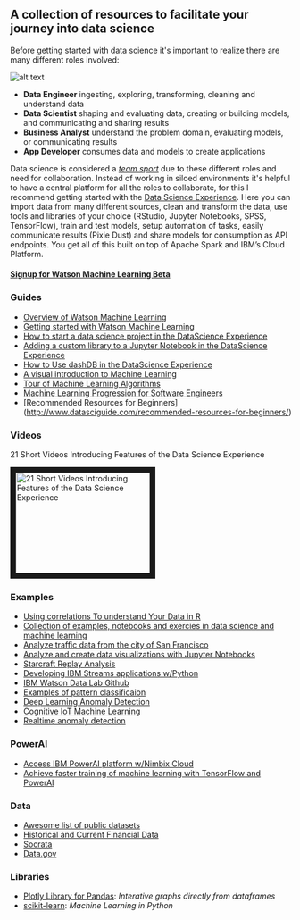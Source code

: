 ## A collection of resources to facilitate your journey into data science

Before getting started with data science it's important to realize there are many different roles involved:

![alt text](https://github.com/justinmccoy/datascience_resources/blob/master/media/roles.png "Roles")


* **Data Engineer** ingesting, exploring, transforming, cleaning and understand data
* **Data Scientist** shaping and evaluating data, creating or building models, and communicating and sharing results
* **Business Analyst** understand the problem domain, evaluating models, or communicating results
* **App Developer** consumes data and models to create applications

Data science is considered a _[team sport](http://radar.oreilly.com/2013/06/theres-more-than-one-kind-of-data-scientist.html)_ due to these different roles and need for collaboration. Instead of working in siloed environments it's helpful to have a central platform for all the roles to collaborate, for this I recommend getting started with the [Data Science Experience](https://datascience.ibm.com/). Here you can import data from many different sources, clean and transform the data, use tools and libraries of your choice (RStudio, Jupyter Notebooks, SPSS, TensorFlow), train and test models, setup automation of tasks, easily communicate results (Pixie Dust) and share models for consumption as API endpoints.  You get all of this built on top of Apache Spark and IBM’s Cloud Platform.

#### [Signup for Watson Machine Learning Beta](https://datasciencex.typeform.com/to/h8gqld)

### Guides
- [Overview of Watson Machine Learning](https://datascience.ibm.com/blog/machine-learning-for-everyone/)
- [Getting started with Watson Machine Learning](https://console.bluemix.net/docs/services/PredictiveModeling/index.html#WMLgettingstarted)
- [How to start a data science project in the DataScience Experience](https://blog.godatadriven.com/how-to-start-a-data-science-project-in-python)
- [Adding a custom library to a Jupyter Notebook in the DataScience Experience](https://datascience.ibm.com/blog/add-a-custom-library-to-a-jupyter-scala-notebook-in-ibm-data-science-experience-dsx/)
- [How to Use dashDB in the DataScience Experience](https://datascience.ibm.com/blog/enhanced-dashdb-and-dsx-integration-now-available/)
- [A visual introduction to Machine Learning](http://www.r2d3.us/visual-intro-to-machine-learning-part-1/)
- [Tour of Machine Learning Algorithms](http://machinelearningmastery.com/a-tour-of-machine-learning-algorithms/)
- [Machine Learning Progression for Software Engineers](https://github.com/ZuzooVn/machine-learning-for-software-engineers)
- [Recommended Resources for Beginners] (http://www.datasciguide.com/recommended-resources-for-beginners/)

### Videos
21 Short Videos Introducing Features of the Data Science Experience 

<a href="https://www.youtube.com/playlist?list=PLn_pSzzTCsBDItVeyQkpHM1A6wwJ0_jVw" target="_blank"><img src="http://img.youtube.com/vi/cG0ADd9aAO8/0.jpg" alt="21 Short Videos Introducing Features of the Data Science Experience" width="240" height="180" border="10" /></a>

### Examples
- [Using correlations To understand Your Data in R](http://amunategui.github.io/Exploring-Your-Data-Set/)
- [Collection of examples, notebooks and exercies in data science and machine learning](https://github.com/jdwittenauer/ipython-notebooks)
- [Analyze traffic data from the city of San Francisco](https://developer.ibm.com/code/journey/analyze-san-francisco-traffic-data-with-ibm-pixiedust-and-data-science-experience/)
- [Analyze and create data visualizations with Jupyter Notebooks](https://developer.ibm.com/code/journey/analyze-twitter-jupyter-notebooks/)
- [Starcraft Replay Analysis](https://github.com/IBM/starcraft2-replay-analysis?cm_mc_uid=&cm_mc_sid_50200000=1500560380)
- [Developing IBM Streams applications w/Python](https://datascience.ibm.com/blog/developing-ibm-streams-applications-with-the-python-api-version-1-6-2/)
- [IBM Watson Data Lab Github](https://github.com/ibm-watson-data-lab/)
- [Examples of pattern classificaion](https://github.com/rasbt/pattern_classification)
- [Deep Learning Anomaly Detection](https://www.ibm.com/developerworks/library/iot-deep-learning-anomaly-detection-1/)
- [Cognitive IoT Machine Learning](https://www.ibm.com/developerworks/library/iot-cognitive-iot-app-machine-learning/)
- [Realtime anomaly detection](https://developer.ibm.com/recipes/tutorials/realtime-anomaly-detection-on-the-iot-edge-using-nodered-and-moving-zscore/)

### PowerAI
- [Access IBM PowerAI platform w/Nimbix Cloud](https://www.youtube.com/watch?v=1nnWj6W7QJI&cm_mc_uid=60775604146415006451217&cm_mc_sid_50200000=1501014513)
- [Achieve faster training of machine learning with TensorFlow and PowerAI](https://developer.ibm.com/code/journey/accelerate-training-of-machine-learning-algorithms/)

### Data
- [Awesome list of public datasets](https://github.com/caesar0301/awesome-public-datasets)
- [Historical and Current Financial Data](https://www.assetmacro.com/market-data/)
- [Socrata](https://www.assetmacro.com/market-data/)
- [Data.gov](https://catalog.data.gov/dataset)


### Libraries
- [Plotly Library for Pandas](https://plot.ly/pandas/): _Interative graphs directly from dataframes_
- [scikit-learn](http://scikit-learn.org/stable/index.html): _Machine Learning in Python_



